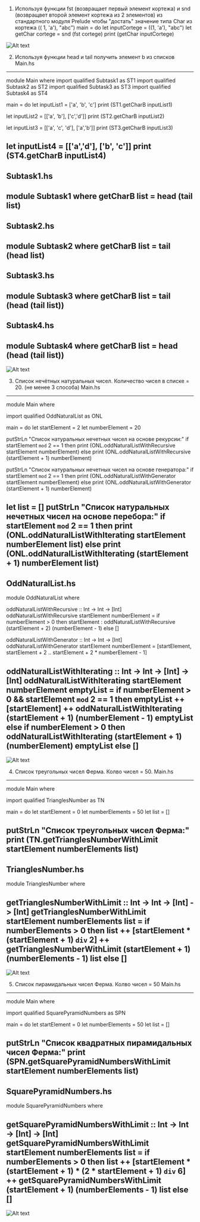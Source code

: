 1) Используя функции fst (возвращает первый элемент кортежа)  и snd (возвращвет второй элемент кортежа из 2 элементов)  из стандартного модуля Prelude чтобы "достать" значение типа Char из кортежа (( 1, 'a'), "abc")
main = do
let inputCortege = ((1, 'a'), "abc")
let getChar cortege = snd (fst cortege)
print (getChar inputCortege)

![Alt text](task1/image.png)

2) Используя функции head и tail  получить элемент b из списков
Main.hs
-------------------------------------------------
module Main where
import qualified Subtask1 as ST1
import qualified Subtask2 as ST2
import qualified Subtask3 as ST3
import qualified Subtask4 as ST4

main = do
  let inputList1 = ['a', 'b', 'c']
  print (ST1.getCharB inputList1)

  let inputList2 = [['a', 'b'], ['c','d']]
  print (ST2.getCharB inputList2)

  let inputList3 = [['a', 'c', 'd'], ['a','b']]
  print (ST3.getCharB inputList3)

  let inputList4 = [['a','d'], ['b', 'c']]
  print (ST4.getCharB inputList4)
-------------------------------------------------
Subtask1.hs
-------------------------------------------------
module Subtask1 where
  getCharB list = head (tail list)
-------------------------------------------------
Subtask2.hs
-------------------------------------------------
module Subtask2 where
  getCharB list = tail (head list)
-------------------------------------------------
Subtask3.hs
-------------------------------------------------
module Subtask3 where
  getCharB list = tail (head (tail list))
-------------------------------------------------
Subtask4.hs
-------------------------------------------------
module Subtask4 where
  getCharB list = head (head (tail list))
-------------------------------------------------
![Alt text](task2/image-1.png)

3) Список нечётных натуральных чисел.  Количество чисел в списке = 20. (не менее 3 способа)
Main.hs
-------------------------------------------------
module Main where

import qualified OddNaturalList as ONL

main = do
  let startElement = 2
  let numberElement = 20

  putStrLn "Список натуральных нечетных чисел на основе рекурсии:"
  if startElement `mod` 2 == 1
    then print (ONL.oddNaturalListWithRecursive startElement numberElement)
    else print (ONL.oddNaturalListWithRecursive (startElement + 1) numberElement)

  putStrLn "Список натуральных нечетных чисел на основе генератора:"
  if startElement `mod` 2 == 1
    then print (ONL.oddNaturalListWithGenerator startElement numberElement)
    else print (ONL.oddNaturalListWithGenerator (startElement + 1) numberElement)

  let list = []
  putStrLn "Список натуральных нечетных чисел на основе перебора:"
  if startElement `mod` 2 == 1
    then print (ONL.oddNaturalListWithIterating startElement numberElement list)
    else print (ONL.oddNaturalListWithIterating (startElement + 1) numberElement list)
-------------------------------------------------
OddNaturalList.hs
-------------------------------------------------
module OddNaturalList where

oddNaturalListWithRecursive :: Int -> Int -> [Int]
oddNaturalListWithRecursive startElement numberElement =
  if numberElement > 0
    then startElement : oddNaturalListWithRecursive (startElement + 2) (numberElement - 1)
    else []

oddNaturalListWithGenerator :: Int -> Int -> [Int]
oddNaturalListWithGenerator startElement numberElement = 
  [startElement, startElement + 2 .. startElement + 2 * numberElement - 1]

oddNaturalListWithIterating :: Int -> Int -> [Int] -> [Int]
oddNaturalListWithIterating startElement numberElement emptyList = 
  if numberElement > 0 && startElement `mod` 2 == 1 then 
    emptyList ++ [startElement] ++ oddNaturalListWithIterating (startElement + 1) (numberElement - 1) emptyList
  else 
    if numberElement > 0 then
      oddNaturalListWithIterating (startElement + 1) (numberElement) emptyList
    else []
-------------------------------------------------
![Alt text](task3/image-1.png)

4) Список треугольных чисел Ферма. Колво чисел = 50.
Main.hs
-------------------------------------------------
module Main where

import qualified TrianglesNumber as TN

main = do
  let startElement = 0
  let numberElements = 50
  let list = []

  putStrLn "Список треугольных чисел Ферма:"
  print (TN.getTrianglesNumberWithLimit startElement numberElements list)
-------------------------------------------------
TrianglesNumber.hs
-------------------------------------------------
module TrianglesNumber where

getTrianglesNumberWithLimit :: Int -> Int -> [Int] -> [Int]
getTrianglesNumberWithLimit startElement numberElements list =
  if numberElements > 0 then
    list ++ [startElement * (startElement + 1) `div` 2] ++ getTrianglesNumberWithLimit (startElement + 1) (numberElements - 1) list
  else 
    []
-------------------------------------------------
![Alt text](task4/image.png)

5) Список пирамидальных чисел Ферма. Колво чисел = 50
Main.hs
-------------------------------------------------
module Main where

import qualified SquarePyramidNumbers as SPN

main = do
  let startElement = 0
  let numberElements = 50
  let list = []

  putStrLn "Список квадратных пирамидальных чисел Ферма:"
  print (SPN.getSquarePyramidNumbersWithLimit startElement numberElements list)
-------------------------------------------------
SquarePyramidNumbers.hs
-------------------------------------------------
module SquarePyramidNumbers where

getSquarePyramidNumbersWithLimit :: Int -> Int -> [Int] -> [Int]
getSquarePyramidNumbersWithLimit startElement numberElements list =
  if numberElements > 0 then
    list ++ [startElement * (startElement + 1) * (2 * startElement + 1) `div` 6] ++ getSquarePyramidNumbersWithLimit (startElement + 1) (numberElements - 1) list
  else 
    []
-------------------------------------------------
![Alt text](task5/image.png)